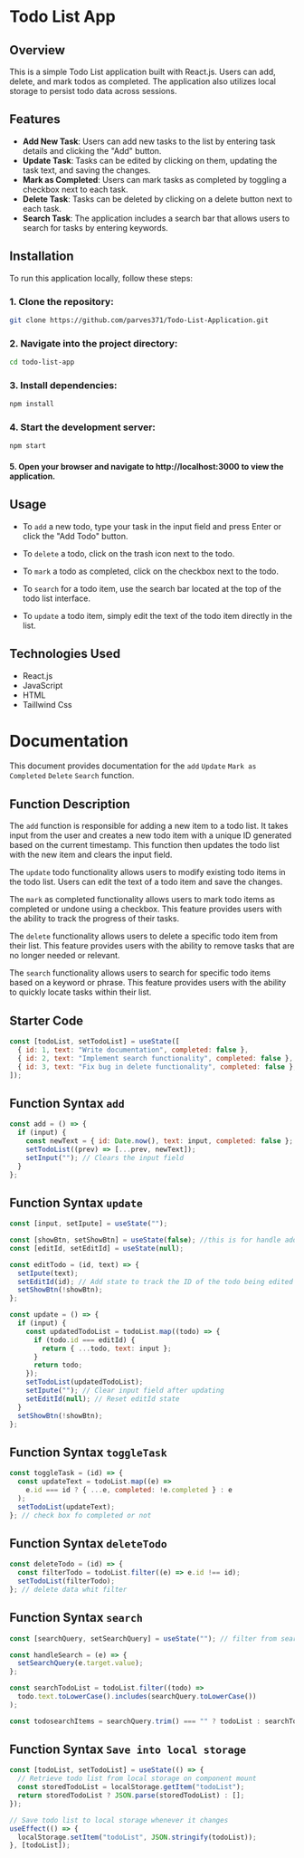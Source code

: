# Todo List App

## Overview

This is a simple Todo List application built with React.js. Users can add, delete, and mark todos as completed. The application also utilizes local storage to persist todo data across sessions.

## Features

- **Add New Task**: Users can add new tasks to the list by entering task details and clicking the "Add" button.
- **Update Task**: Tasks can be edited by clicking on them, updating the task text, and saving the changes.
- **Mark as Completed**: Users can mark tasks as completed by toggling a checkbox next to each task.
- **Delete Task**: Tasks can be deleted by clicking on a delete button next to each task.
- **Search Task**: The application includes a search bar that allows users to search for tasks by entering keywords.

## Installation

To run this application locally, follow these steps:

### 1. Clone the repository:

```bash
git clone https://github.com/parves371/Todo-List-Application.git

```

### 2. Navigate into the project directory:

```bash
cd todo-list-app
```

### 3. Install dependencies:

```bash
npm install
```

### 4. Start the development server:

```bash
npm start
```

#### 5. Open your browser and navigate to http://localhost:3000 to view the application.

## Usage

- To `add` a new todo, type your task in the input field and press Enter or click the "Add Todo" button.
- To `delete` a todo, click on the trash icon next to the todo.
- To `mark` a todo as completed, click on the checkbox next to the todo.
- To `search` for a todo item, use the search bar located at the top of the todo list interface.

- To `update` a todo item, simply edit the text of the todo item directly in the list.

## Technologies Used

- React.js
- JavaScript
- HTML
- Taillwind Css

# Documentation

This document provides documentation for the `add` `Update` `Mark as Completed` `Delete` `Search` function.

## Function Description

The `add` function is responsible for adding a new item to a todo list. It takes input from the user and creates a new todo item with a unique ID generated based on the current timestamp. This function then updates the todo list with the new item and clears the input field.

The `update` todo functionality allows users to modify existing todo items in the todo list. Users can edit the text of a todo item and save the changes.

The `mark` as completed functionality allows users to mark todo items as completed or undone using a checkbox. This feature provides users with the ability to track the progress of their tasks.

The `delete` functionality allows users to delete a specific todo item from their list. This feature provides users with the ability to remove tasks that are no longer needed or relevant.

The `search` functionality allows users to search for specific todo items based on a keyword or phrase. This feature provides users with the ability to quickly locate tasks within their list.

## Starter Code

```javascript
const [todoList, setTodoList] = useState([
  { id: 1, text: "Write documentation", completed: false },
  { id: 2, text: "Implement search functionality", completed: false },
  { id: 3, text: "Fix bug in delete functionality", completed: false },
]);
```

## Function Syntax `add`

```javascript
const add = () => {
  if (input) {
    const newText = { id: Date.now(), text: input, completed: false };
    setTodoList((prev) => [...prev, newText]);
    setInput(""); // Clears the input field
  }
};
```

## Function Syntax `update`

```javascript
const [input, setIpute] = useState("");

const [showBtn, setShowBtn] = useState(false); //this is for handle add/update todo
const [editId, setEditId] = useState(null);

const editTodo = (id, text) => {
  setIpute(text);
  setEditId(id); // Add state to track the ID of the todo being edited
  setShowBtn(!showBtn);
};

const update = () => {
  if (input) {
    const updatedTodoList = todoList.map((todo) => {
      if (todo.id === editId) {
        return { ...todo, text: input };
      }
      return todo;
    });
    setTodoList(updatedTodoList);
    setIpute(""); // Clear input field after updating
    setEditId(null); // Reset editId state
  }
  setShowBtn(!showBtn);
};
```

## Function Syntax `toggleTask`

```javascript
const toggleTask = (id) => {
  const updateText = todoList.map((e) =>
    e.id === id ? { ...e, completed: !e.completed } : e
  );
  setTodoList(updateText);
}; // check box fo completed or not
```

## Function Syntax `deleteTodo`

```javascript
const deleteTodo = (id) => {
  const filterTodo = todoList.filter((e) => e.id !== id);
  setTodoList(filterTodo);
}; // delete data whit filter
```

## Function Syntax `search`

```javascript
const [searchQuery, setSearchQuery] = useState(""); // filter from search

const handleSearch = (e) => {
  setSearchQuery(e.target.value);
};

const searchTodoList = todoList.filter((todo) =>
  todo.text.toLowerCase().includes(searchQuery.toLowerCase())
);

const todosearchItems = searchQuery.trim() === "" ? todoList : searchTodoList;
```

## Function Syntax `Save into local storage`

```javascript
const [todoList, setTodoList] = useState(() => {
  // Retrieve todo list from local storage on component mount
  const storedTodoList = localStorage.getItem("todoList");
  return storedTodoList ? JSON.parse(storedTodoList) : [];
});

// Save todo list to local storage whenever it changes
useEffect(() => {
  localStorage.setItem("todoList", JSON.stringify(todoList));
}, [todoList]);
```
